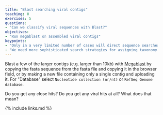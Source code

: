 ```yaml
---
title: "Blast searching viral contigs"
teaching: 0
exercises: 5
questions:
- "Can we classify viral sequences with Blast?"
objectives:
- "Run megablast on assembled viral contigs"
keypoints:
- "Only in a very limited number of cases will direct sequence searches result in hits with high query coverage, because the majority of uncultivated viral sequences have not been previously described. You might hit nothing at all, or perhaps different viral (or bacterial) sequences with low query coverage."
- "We need more sophisticated search strategies for assigning taxonomy to novel viral sequences"
---
```


Blast a few of the larger contigs (e.g. larger than 10kb) with [Megablast](https://blast.ncbi.nlm.nih.gov/Blast.cgi?PROGRAM=blastn&PAGE_TYPE=BlastSearch&LINK_LOC=blasthome) by copying the fasta sequence from the fasta file and copying it in the browser field, or by making a new file containing only a single contig and uploading it.
For "Database" select `Nucleotide collection (nr/nt)` or `RefSeq Genome database`.

Do you get any close hits? Do you get any viral hits at all? What does that mean?


{% include links.md %}
